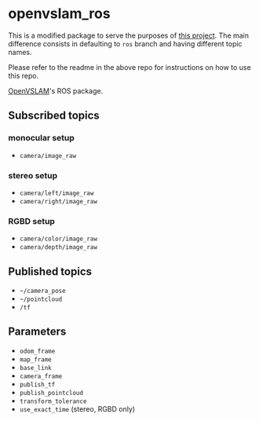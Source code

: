 # openvslam_ros

This is a modified package to serve the purposes of [this project](https://github.com/csermac/mavros_px4_tests).
The main difference consists in defaulting to `ros` branch and having different topic names.

Please refer to the readme in the above repo for instructions on how to use this repo.

[OpenVSLAM](https://github.com/OpenVSLAM-Community/openvslam)'s ROS package.

## Subscribed topics

### monocular setup

- `camera/image_raw`

### stereo setup

- `camera/left/image_raw`
- `camera/right/image_raw`

### RGBD setup

- `camera/color/image_raw`
- `camera/depth/image_raw`

## Published topics

- `~/camera_pose`
- `~/pointcloud`
- `/tf`

## Parameters

- `odom_frame`
- `map_frame`
- `base_link`
- `camera_frame`
- `publish_tf`
- `publish_pointcloud`
- `transform_tolerance`
- `use_exact_time` (stereo, RGBD only)
